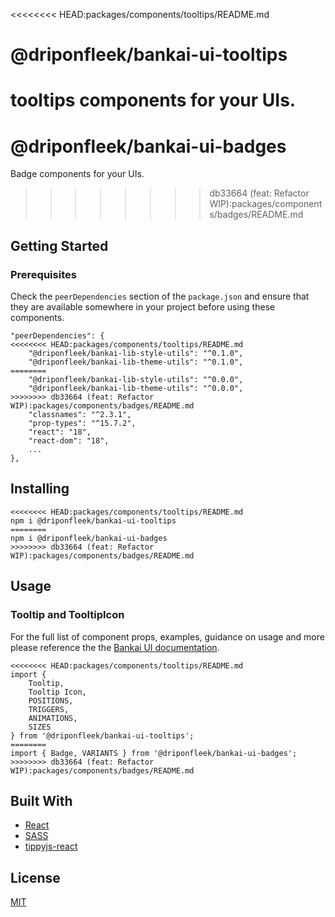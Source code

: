 <<<<<<<< HEAD:packages/components/tooltips/README.md
# @driponfleek/bankai-ui-tooltips
tooltips components for your UIs.
========
# @driponfleek/bankai-ui-badges
Badge components for your UIs.
>>>>>>>> db33664 (feat: Refactor WIP):packages/components/badges/README.md

## Getting Started

### Prerequisites
Check the `peerDependencies` section of the `package.json` and ensure that they are available somewhere in your project before using these components.

```
"peerDependencies": {
<<<<<<<< HEAD:packages/components/tooltips/README.md
    "@driponfleek/bankai-lib-style-utils": "^0.1.0",
    "@driponfleek/bankai-lib-theme-utils": "^0.1.0",
========
    "@driponfleek/bankai-lib-style-utils": "^0.0.0",
    "@driponfleek/bankai-lib-theme-utils": "^0.0.0",
>>>>>>>> db33664 (feat: Refactor WIP):packages/components/badges/README.md
    "classnames": "^2.3.1",
    "prop-types": "^15.7.2",
    "react": "18",
    "react-dom": "18",
    ...
},
```

## Installing
```
<<<<<<<< HEAD:packages/components/tooltips/README.md
npm i @driponfleek/bankai-ui-tooltips
========
npm i @driponfleek/bankai-ui-badges
>>>>>>>> db33664 (feat: Refactor WIP):packages/components/badges/README.md
```

## Usage

### Tooltip and TooltipIcon
For the full list of component props, examples, guidance on usage and more please reference the the [Bankai UI documentation](https://bankai-ui.com/).

```
<<<<<<<< HEAD:packages/components/tooltips/README.md
import {
    Tooltip,
    Tooltip Icon,
    POSITIONS,
    TRIGGERS,
    ANIMATIONS,
    SIZES
} from '@driponfleek/bankai-ui-tooltips';
========
import { Badge, VARIANTS } from '@driponfleek/bankai-ui-badges';
>>>>>>>> db33664 (feat: Refactor WIP):packages/components/badges/README.md
```

## Built With
* [React](https://github.com/facebook/react)
* [SASS](https://github.com/sass/sass)
* [tippyjs-react](https://github.com/atomiks/tippyjs-react)

## License
[MIT](../../../LICENSE)

